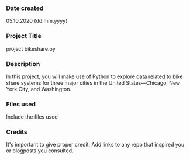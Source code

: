 ### Date created
05.10.2020 (dd.mm.yyyy)

### Project Title
project bikeshare.py

### Description
In this project, you will make use of Python to explore data related to bike share systems for three major cities in the United States—Chicago, New York City, and Washington.

### Files used
Include the files used

### Credits
It's important to give proper credit. Add links to any repo that inspired you or blogposts you consulted.


